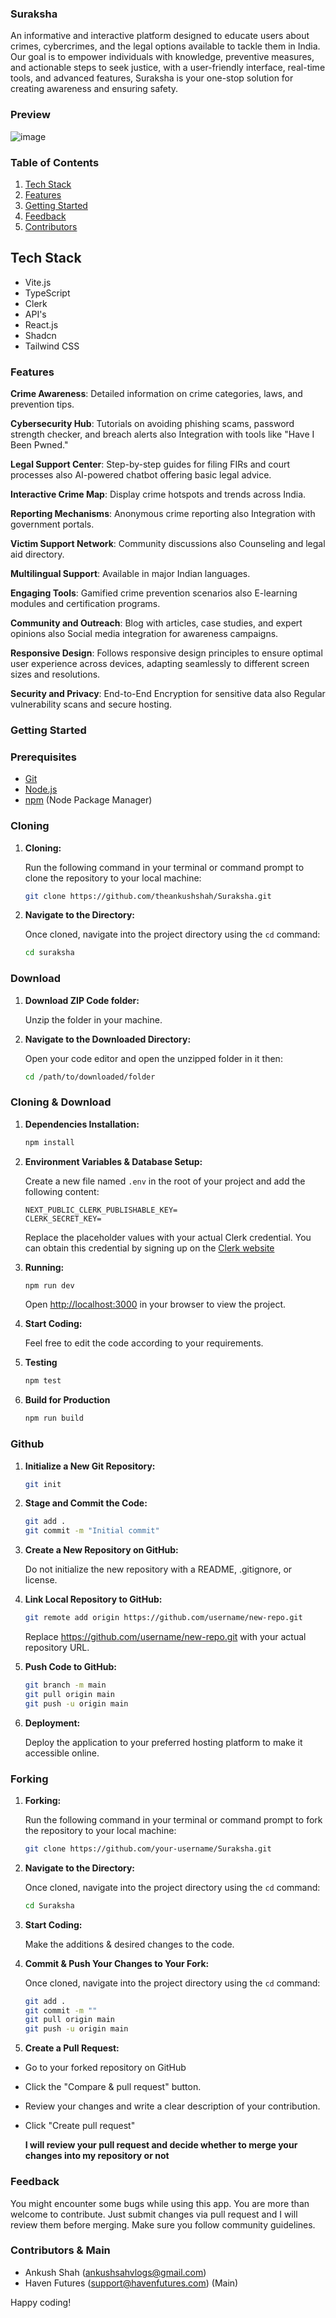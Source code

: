 ### Suraksha

An informative and interactive platform designed to educate users about crimes, cybercrimes, and the legal options available to tackle them in India. Our goal is to empower individuals with knowledge, preventive measures, and actionable steps to seek justice, with a user-friendly interface, real-time tools, and advanced features, Suraksha is your one-stop solution for creating awareness and ensuring safety.

### Preview

![image](public/Preview.png)

### <a name="table">Table of Contents</a>

1. [Tech Stack](#tech-stack)
2. [Features](#features)
3. [Getting Started](#getting-started)
4. [Feedback](#feedback)
5. [Contributors](#contributors)

## <a name="tech-stack">Tech Stack</a>

- Vite.js
- TypeScript
- Clerk
- API's
- React.js
- Shadcn
- Tailwind CSS

### <a name="features">Features</a>

**Crime Awareness**: Detailed information on crime categories, laws, and prevention tips.

**Cybersecurity Hub**: Tutorials on avoiding phishing scams, password strength checker, and breach alerts also Integration with tools like "Have I Been Pwned."

**Legal Support Center**: Step-by-step guides for filing FIRs and court processes also AI-powered chatbot offering basic legal advice.

**Interactive Crime Map**: Display crime hotspots and trends across India.

**Reporting Mechanisms**: Anonymous crime reporting also Integration with government portals.

**Victim Support Network**: Community discussions also Counseling and legal aid directory.

**Multilingual Support**: Available in major Indian languages.

**Engaging Tools**: Gamified crime prevention scenarios also E-learning modules and certification programs.

**Community and Outreach**: Blog with articles, case studies, and expert opinions also Social media integration for awareness campaigns.

**Responsive Design**: Follows responsive design principles to ensure optimal user experience across devices, adapting seamlessly to different screen sizes and resolutions.

**Security and Privacy**: End-to-End Encryption for sensitive data also Regular vulnerability scans and secure hosting.


### <a name="getting-started">Getting Started</a>

### Prerequisites

- [Git](https://git-scm.com/)
- [Node.js](https://nodejs.org/en)
- [npm](https://www.npmjs.com/) (Node Package Manager)

### Cloning

1. **Cloning:** 

    Run the following command in your terminal or command prompt to clone the repository to your local machine:

    ```bash
    git clone https://github.com/theankushshah/Suraksha.git
    ```

2. **Navigate to the Directory:** 
    
    Once cloned, navigate into the project directory using the `cd` command:

    ```bash
    cd suraksha
    ```

### Download

1. **Download ZIP Code folder:** 

    Unzip the folder in your machine.

2. **Navigate to the Downloaded Directory:** 

    Open your code editor and open the unzipped folder in it then:

    ```bash
    cd /path/to/downloaded/folder
    ```

### Cloning & Download

1. **Dependencies Installation:**

    ```bash
    npm install
    ```

2. **Environment Variables & Database Setup:** 

    Create a new file named `.env` in the root of your project and add the following content:

    ```env
    NEXT_PUBLIC_CLERK_PUBLISHABLE_KEY=
    CLERK_SECRET_KEY=
    ```

    Replace the placeholder values with your actual Clerk credential. You can obtain this credential by signing up on the [Clerk website](https://clerk.com/)

3. **Running:**

    ```bash
    npm run dev
    ```

    Open [http://localhost:3000](http://localhost:3000) in your browser to view the project.

4. **Start Coding:** 

    Feel free to edit the code according to your requirements. 

5. **Testing**

    ```bash
    npm test
    ```

6. **Build for Production**

    ```bash
    npm run build
    ```

### Github

1. **Initialize a New Git Repository:**

    ```bash
    git init
    ```

2. **Stage and Commit the Code:**

    ```bash
    git add .
    git commit -m "Initial commit"
    ```

3. **Create a New Repository on GitHub:**

    Do not initialize the new repository with a README, .gitignore, or license.

4. **Link Local Repository to GitHub:**

    ```bash
    git remote add origin https://github.com/username/new-repo.git
    ```

    Replace https://github.com/username/new-repo.git with your actual repository URL.

5. **Push Code to GitHub:**

    ```bash
    git branch -m main
    git pull origin main
    git push -u origin main
    ```

6. **Deployment:** 
    
    Deploy the application to your preferred hosting platform to make it accessible online.

### Forking

1. **Forking:** 

    Run the following command in your terminal or command prompt to fork the repository to your local machine:

    ```bash
    git clone https://github.com/your-username/Suraksha.git
    ```

2. **Navigate to the Directory:** 

    Once cloned, navigate into the project directory using the `cd` command:

    ```bash
    cd Suraksha
    ```

3. **Start Coding:** 

    Make the additions & desired changes to the code.

4. **Commit & Push Your Changes to Your Fork:** 

    Once cloned, navigate into the project directory using the `cd` command:

    ```bash
    git add .
    git commit -m ""
    git pull origin main
    git push -u origin main
    ```

5. **Create a Pull Request:**

- Go to your forked repository on GitHub
- Click the "Compare & pull request" button.
- Review your changes and write a clear description of your contribution.
- Click "Create pull request"

    **I will review your pull request and decide whether to merge your changes into my repository or not**

### <a name="feedback">Feedback</a>

You might encounter some bugs while using this app. You are more than welcome to contribute. Just submit changes via pull request and I will review them before merging. Make sure you follow community guidelines.

### <a name="contributors">Contributors & Main</a>

- Ankush Shah (ankushsahvlogs@gmail.com)
- Haven Futures (support@havenfutures.com) (Main)

Happy coding!